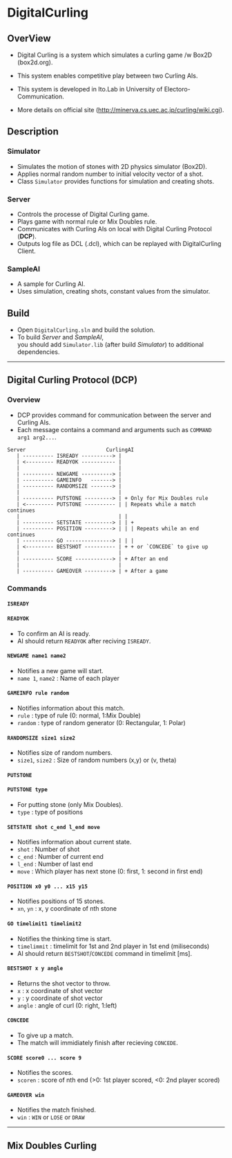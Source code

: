 DigitalCurling
====
## OverView
 * Digital Curling is a system which simulates a curling game /w Box2D (box2d.org).

 * This system enables competitive play between two Curling AIs.
 
 * This system is developed in Ito.Lab in University of Electoro-Communication.

 * More details on official site (http://minerva.cs.uec.ac.jp/curling/wiki.cgi).

## Description
### Simulator
* Simulates the motion of stones with 2D physics simulator (Box2D).
* Applies normal random number to initial velocity vector of a shot.
* Class `Simulator` provides functions for simulation and creating shots. 


### Server
* Controls the processe of Digital Curling game.
* Plays game with normal rule or Mix Doubles rule.
* Communicates with Curling AIs on local with Digital Curling Protocol (__DCP__).
* Outputs log file as DCL (.dcl), which can be replayed with DigitalCurling Client.

### SampleAI
* A sample for Curling AI.
* Uses simulation, creating shots, constant values from the simulator.

## Build
* Open `DigitalCurling.sln` and build the solution.
* To build _Server_ and _SampleAI_,  
you should add `Simulator.lib` (after build _Simulator_) to additional dependencies.

---

## Digital Curling Protocol (DCP)
### Overview
* DCP provides command for communication between the server and Curling AIs.
* Each message contains a command and arguments such as `COMMAND arg1 arg2...`.

~~~
Server                          CurlingAI
   | ---------- ISREADY ----------> |
   | <--------- READYOK ----------- |
   |                                |
   | ---------- NEWGAME ----------> |
   | ---------- GAMEINFO   -------> |
   | ---------- RANDOMSIZE -------> |
   |                                |
   | ---------- PUTSTONE ---------> | + Only for Mix Doubles rule
   | <--------- PUTSTONE ---------- | | Repeats while a match continues
   |                                | |
   | ---------- SETSTATE ---------> | | +
   | ---------- POSITION ---------> | | | Repeats while an end continues
   | ---------- GO ---------------> | | |
   | <--------- BESTSHOT ---------- | + + or `CONCEDE` to give up
   |                                |
   | ---------- SCORE ------------> | + After an end
   |                                |
   | ---------- GAMEOVER ---------> | + After a game
~~~

### Commands
#### `ISREADY`
#### `READYOK`
* To confirm an AI is ready.
* AI should return `READYOK` after reciving `ISREADY`.
#### `NEWGAME name1 name2`
* Notifies a new game will start.
* `name 1`, `name2` : Name of each player
#### `GAMEINFO rule random`
* Notifies information about this match.
* `rule` : type of rule (0: normal, 1:Mix Double)
* `random` : type of random generator (0: Rectangular, 1: Polar)
#### `RANDOMSIZE size1 size2`
* Notifies size of random numbers.
* `size1`, `size2` : Size of random numbers (x,y) or (v, theta)
#### `PUTSTONE`
#### `PUTSTONE type`
* For putting stone (only Mix Doubles).
* `type` : type of positions
#### `SETSTATE shot c_end l_end move`
* Notifies information about current state.
* `shot` : Number of shot
* `c_end` : Number of current end
* `l_end` : Number of last end
* `move` : Which player has next stone (0: first, 1: second in first end)
#### `POSITION x0 y0 ... x15 y15`
* Notifies positions of 15 stones.
* `xn`, `yn` : x, y coordinate of nth stone
#### `GO timelimit1 timelimit2`
* Notifies the thinking time is start.
* `timelimmit` : timelimit for 1st and 2nd player in 1st end (miliseconds)
* AI should return `BESTSHOT`/`CONCEDE` command in timelimit [ms].
#### `BESTSHOT x y angle`
* Returns the shot vector to throw.
* `x` : x coordinate of shot vector
* `y` : y coordinate of shot vector
* `angle` : angle of curl (0: right, 1:left)
#### `CONCEDE`
* To give up a match.
* The match will immidiately finish after recieving `CONCEDE`. 
#### `SCORE score0 ... score 9`
* Notifies the scores.
* `scoren` : score of nth end (>0: 1st player scored, <0: 2nd player scored)
#### `GAMEOVER win`
* Notifies the  match finished.
* `win` : `WIN` or `LOSE` or `DRAW`

---

## Mix Doubles Curling